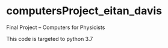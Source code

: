 # computersProject_eitan_davis
Final Project – Computers for Physicists 

This code is targeted to python 3.7 
